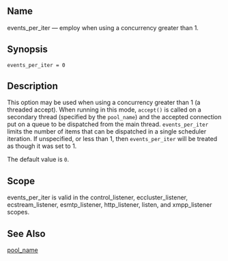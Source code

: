 <a name="conf.ref.events_per_iter"></a>
## Name

events_per_iter — employ when using a concurrency greater than 1.

## Synopsis

`events_per_iter = 0`

<a name="idp24628656"></a>
## Description

This option may be used when using a concurrency greater than 1 (a threaded accept). When running in this mode, `accept()` is called on a secondary thread (specified by the `pool_name`) and the accepted connection put on a queue to be dispatched from the main thread. `events_per_iter` limits the number of items that can be dispatched in a single scheduler iteration. If unspecified, or less than 1, then `events_per_iter` will be treated as though it was set to 1.

The default value is `0`.

<a name="idp24633888"></a>
## Scope

events_per_iter is valid in the control_listener, eccluster_listener, ecstream_listener, esmtp_listener, http_listener, listen, and xmpp_listener scopes.

<a name="idp24635840"></a>
## See Also

[pool_name](esmtp_listener.php#esmtp_listener.config "19.1. ESMTP_Listener Configuration")
